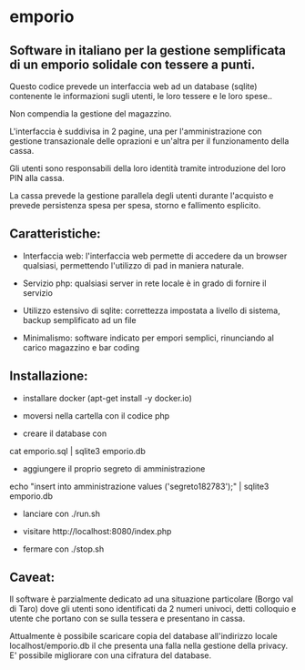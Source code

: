 emporio
=======

Software in italiano per la gestione semplificata di un emporio solidale con tessere a punti.
---------

Questo codice prevede un interfaccia web ad un database (sqlite) contenente le informazioni sugli utenti, le loro tessere 
e le loro spese..

Non compendia la gestione del magazzino.

L'interfaccia è suddivisa in 2 pagine, una per l'amministrazione con gestione transazionale delle oprazioni e un'altra per 
il funzionamento della cassa.

Gli utenti sono responsabili della loro identità tramite introduzione del loro PIN alla cassa.

La cassa prevede la gestione parallela degli utenti durante l'acquisto e prevede persistenza spesa per spesa, storno e 
fallimento esplicito.


Caratteristiche:
-------------

 * Interfaccia web: l'interfaccia web permette di accedere da un browser qualsiasi, permettendo l'utilizzo di pad in maniera naturale.

 * Servizio php: qualsiasi server in rete locale è in grado di fornire il servizio

 * Utilizzo estensivo di sqlite: correttezza impostata a livello di sistema, backup semplificato ad un file

 * Minimalismo: software indicato per empori semplici, rinunciando al carico magazzino e bar coding

Installazione:
----------------

 * installare docker (apt-get install -y docker.io)

 * moversi nella cartella con il codice php

 * creare il database con 

  cat emporio.sql | sqlite3 emporio.db
   
 * aggiungere il proprio segreto di amministrazione

  echo "insert into amministrazione values ('segreto182783');" | sqlite3 emporio.db
  
 * lanciare con ./run.sh

 * visitare http://localhost:8080/index.php
 
 * fermare con ./stop.sh 

Caveat:
---------

Il software è parzialmente dedicato ad una situazione particolare (Borgo val di Taro) dove gli utenti sono identificati da 2 numeri univoci, 
detti colloquio e utente che portano con se sulla tessera e presentano in cassa. 

Attualmente è possibile scaricare copia del database all'indirizzo locale localhost/emporio.db il che presenta una falla nella 
gestione della privacy. E' possibile migliorare con una cifratura del database.

